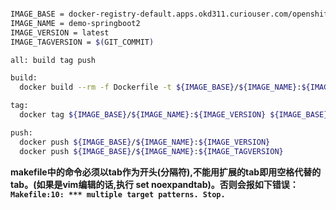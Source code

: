 
```bash

IMAGE_BASE = docker-registry-default.apps.okd311.curiouser.com/openshift
IMAGE_NAME = demo-springboot2
IMAGE_VERSION = latest
IMAGE_TAGVERSION = $(GIT_COMMIT)

all: build tag push

build:
  docker build --rm -f Dockerfile -t ${IMAGE_BASE}/${IMAGE_NAME}:${IMAGE_VERSION} .

tag:
  docker tag ${IMAGE_BASE}/${IMAGE_NAME}:${IMAGE_VERSION} ${IMAGE_BASE}/${IMAGE_NAME}:${IMAGE_TAGVERSION}

push:
  docker push ${IMAGE_BASE}/${IMAGE_NAME}:${IMAGE_VERSION}
  docker push ${IMAGE_BASE}/${IMAGE_NAME}:${IMAGE_TAGVERSION}
```

**makefile中的命令必须以tab作为开头(分隔符),不能用扩展的tab即用空格代替的tab。(如果是vim编辑的话,执行 set noexpandtab)。否则会报如下错误：`Makefile:10: *** multiple target patterns. Stop.`**
